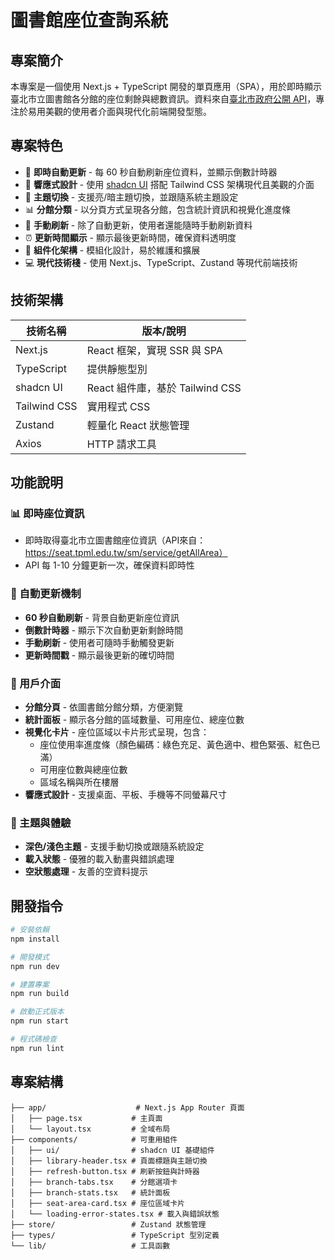 # 圖書館座位查詢系統

## 專案簡介

本專案是一個使用 Next.js + TypeScript 開發的單頁應用（SPA），用於即時顯示臺北市立圖書館各分館的座位剩餘與總數資訊。資料來自[臺北市政府公開 API](https://data.taipei/dataset/detail?id=83f98c41-a8be-4a64-94ad-1aebb516c367)，專注於易用美觀的使用者介面與現代化前端開發型態。

## 專案特色

- 🚀 **即時自動更新** - 每 60 秒自動刷新座位資料，並顯示倒數計時器
- 📱 **響應式設計** - 使用 [shadcn UI](https://ui.shadcn.com/) 搭配 Tailwind CSS 架構現代且美觀的介面
- 🎨 **主題切換** - 支援亮/暗主題切換，並跟隨系統主題設定
- 📊 **分館分類** - 以分頁方式呈現各分館，包含統計資訊和視覺化進度條
- 🔄 **手動刷新** - 除了自動更新，使用者還能隨時手動刷新資料
- ⏰ **更新時間顯示** - 顯示最後更新時間，確保資料透明度
- 🎯 **組件化架構** - 模組化設計，易於維護和擴展
- 💻 **現代技術棧** - 使用 Next.js、TypeScript、Zustand 等現代前端技術

## 技術架構

| 技術名稱     | 版本/說明                       |
| ------------ | ------------------------------- |
| Next.js      | React 框架，實現 SSR 與 SPA     |
| TypeScript   | 提供靜態型別                    |
| shadcn UI    | React 組件庫，基於 Tailwind CSS |
| Tailwind CSS | 實用程式 CSS                    |
| Zustand      | 輕量化 React 狀態管理           |
| Axios        | HTTP 請求工具                   |

## 功能說明

### 📊 即時座位資訊
- 即時取得臺北市立圖書館座位資訊（API來自：https://seat.tpml.edu.tw/sm/service/getAllArea）
- API 每 1-10 分鐘更新一次，確保資料即時性

### 🔄 自動更新機制
- **60 秒自動刷新** - 背景自動更新座位資訊
- **倒數計時器** - 顯示下次自動更新剩餘時間
- **手動刷新** - 使用者可隨時手動觸發更新
- **更新時間戳** - 顯示最後更新的確切時間

### 🎯 用戶介面
- **分館分頁** - 依圖書館分館分類，方便瀏覽
- **統計面板** - 顯示各分館的區域數量、可用座位、總座位數
- **視覺化卡片** - 座位區域以卡片形式呈現，包含：
  - 座位使用率進度條（顏色編碼：綠色充足、黃色適中、橙色緊張、紅色已滿）
  - 可用座位數與總座位數
  - 區域名稱與所在樓層
- **響應式設計** - 支援桌面、平板、手機等不同螢幕尺寸

### 🎨 主題與體驗
- **深色/淺色主題** - 支援手動切換或跟隨系統設定
- **載入狀態** - 優雅的載入動畫與錯誤處理
- **空狀態處理** - 友善的空資料提示

## 開發指令

```bash
# 安裝依賴
npm install

# 開發模式
npm run dev

# 建置專案
npm run build

# 啟動正式版本
npm run start

# 程式碼檢查
npm run lint
```

## 專案結構

```
├── app/                    # Next.js App Router 頁面
│   ├── page.tsx           # 主頁面
│   └── layout.tsx         # 全域布局
├── components/            # 可重用組件
│   ├── ui/                # shadcn UI 基礎組件
│   ├── library-header.tsx # 頁面標題與主題切換
│   ├── refresh-button.tsx # 刷新按鈕與計時器
│   ├── branch-tabs.tsx    # 分館選項卡
│   ├── branch-stats.tsx   # 統計面板
│   ├── seat-area-card.tsx # 座位區域卡片
│   └── loading-error-states.tsx # 載入與錯誤狀態
├── store/                 # Zustand 狀態管理
├── types/                 # TypeScript 型別定義
└── lib/                   # 工具函數
```
